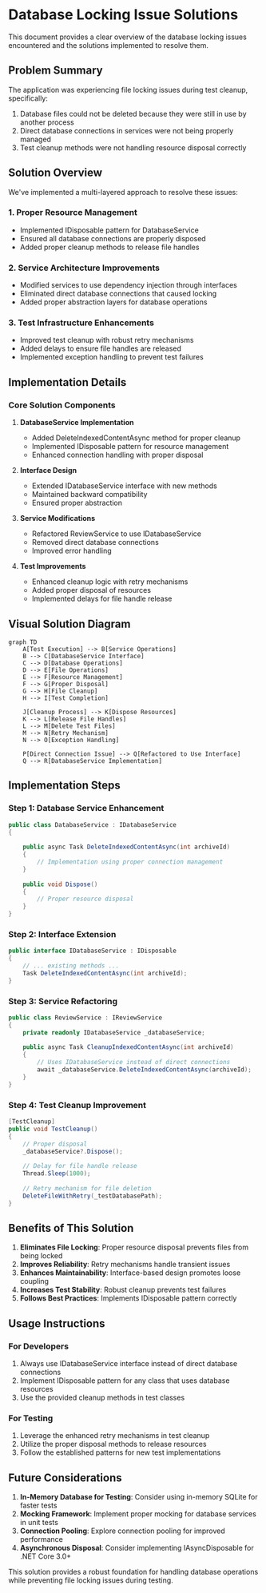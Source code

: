 # Database Locking Issue Solutions

This document provides a clear overview of the database locking issues encountered and the solutions implemented to resolve them.

## Problem Summary

The application was experiencing file locking issues during test cleanup, specifically:
1. Database files could not be deleted because they were still in use by another process
2. Direct database connections in services were not being properly managed
3. Test cleanup methods were not handling resource disposal correctly

## Solution Overview

We've implemented a multi-layered approach to resolve these issues:

### 1. Proper Resource Management
- Implemented IDisposable pattern for DatabaseService
- Ensured all database connections are properly disposed
- Added proper cleanup methods to release file handles

### 2. Service Architecture Improvements
- Modified services to use dependency injection through interfaces
- Eliminated direct database connections that caused locking
- Added proper abstraction layers for database operations

### 3. Test Infrastructure Enhancements
- Improved test cleanup with robust retry mechanisms
- Added delays to ensure file handles are released
- Implemented exception handling to prevent test failures

## Implementation Details

### Core Solution Components

1. **DatabaseService Implementation**
   - Added DeleteIndexedContentAsync method for proper cleanup
   - Implemented IDisposable pattern for resource management
   - Enhanced connection handling with proper disposal

2. **Interface Design**
   - Extended IDatabaseService interface with new methods
   - Maintained backward compatibility
   - Ensured proper abstraction

3. **Service Modifications**
   - Refactored ReviewService to use IDatabaseService
   - Removed direct database connections
   - Improved error handling

4. **Test Improvements**
   - Enhanced cleanup logic with retry mechanisms
   - Added proper disposal of resources
   - Implemented delays for file handle release

## Visual Solution Diagram

```mermaid
graph TD
    A[Test Execution] --> B[Service Operations]
    B --> C[DatabaseService Interface]
    C --> D[Database Operations]
    D --> E[File Operations]
    E --> F[Resource Management]
    F --> G[Proper Disposal]
    G --> H[File Cleanup]
    H --> I[Test Completion]
    
    J[Cleanup Process] --> K[Dispose Resources]
    K --> L[Release File Handles]
    L --> M[Delete Test Files]
    M --> N[Retry Mechanism]
    N --> O[Exception Handling]
    
    P[Direct Connection Issue] --> Q[Refactored to Use Interface]
    Q --> R[DatabaseService Implementation]
```

## Implementation Steps

### Step 1: Database Service Enhancement
```csharp
public class DatabaseService : IDatabaseService
{
    
    public async Task DeleteIndexedContentAsync(int archiveId)
    {
        // Implementation using proper connection management
    }
    
    public void Dispose()
    {
        // Proper resource disposal
    }
}
```

### Step 2: Interface Extension
```csharp
public interface IDatabaseService : IDisposable
{
    // ... existing methods ...
    Task DeleteIndexedContentAsync(int archiveId);
}
```

### Step 3: Service Refactoring
```csharp
public class ReviewService : IReviewService
{
    private readonly IDatabaseService _databaseService;
    
    public async Task CleanupIndexedContentAsync(int archiveId)
    {
        // Uses IDatabaseService instead of direct connections
        await _databaseService.DeleteIndexedContentAsync(archiveId);
    }
}
```

### Step 4: Test Cleanup Improvement
```csharp
[TestCleanup]
public void TestCleanup()
{
    // Proper disposal
    _databaseService?.Dispose();
    
    // Delay for file handle release
    Thread.Sleep(1000);
    
    // Retry mechanism for file deletion
    DeleteFileWithRetry(_testDatabasePath);
}
```

## Benefits of This Solution

1. **Eliminates File Locking**: Proper resource disposal prevents files from being locked
2. **Improves Reliability**: Retry mechanisms handle transient issues
3. **Enhances Maintainability**: Interface-based design promotes loose coupling
4. **Increases Test Stability**: Robust cleanup prevents test failures
5. **Follows Best Practices**: Implements IDisposable pattern correctly

## Usage Instructions

### For Developers
1. Always use IDatabaseService interface instead of direct database connections
2. Implement IDisposable pattern for any class that uses database resources
3. Use the provided cleanup methods in test classes

### For Testing
1. Leverage the enhanced retry mechanisms in test cleanup
2. Utilize the proper disposal methods to release resources
3. Follow the established patterns for new test implementations

## Future Considerations

1. **In-Memory Database for Testing**: Consider using in-memory SQLite for faster tests
2. **Mocking Framework**: Implement proper mocking for database services in unit tests
3. **Connection Pooling**: Explore connection pooling for improved performance
4. **Asynchronous Disposal**: Consider implementing IAsyncDisposable for .NET Core 3.0+

This solution provides a robust foundation for handling database operations while preventing file locking issues during testing.
